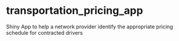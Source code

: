 # transportation_pricing_app
Shiny App to help a network provider identify the appropriate pricing schedule for contracted drivers 
